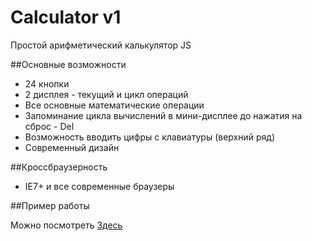 Calculator v1
==========

Простой арифметический калькулятор JS

##Основные возможности

 - 24 кнопки
 - 2 дисплея - текущий и цикл операций
 - Все основные математические операции
 - Запоминание цикла вычислений в мини-дисплее до нажатия на сброс - Del
 - Возможность вводить цифры с клавиатуры (верхний ряд)
 - Современный дизайн


##Кроссбраузерность

 - IE7+ и все современные браузеры

##Пример работы

Можно посмотреть <a href="http://example.web-ulyanov.ru/frontend/Calculator/">Здесь</a>
